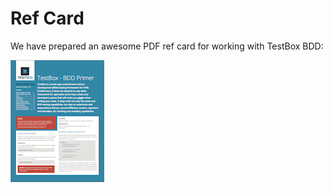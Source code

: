 # Ref Card

We have prepared an awesome PDF ref card for working with TestBox BDD:

<a href="https://github.com/ColdBox/cbox-refcards/raw/master/TestBox%20BDD%20Primer/TestBox-BDD-Refcard.pdf"><img src="../../images/testbox-bdd-refcard-150.png"></a>
